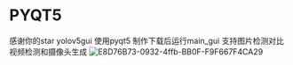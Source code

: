 # PYQT5
感谢你的star
yolov5gui 使用pyqt5 制作下载后运行main_gui 
支持图片检测对比 视频检测和摄像头生成
![E8D76B73-0932-4ffb-BB0F-F9F667F4CA29](https://user-images.githubusercontent.com/59002786/147046216-b23f5d21-b98a-4f13-ac77-df86dc8a0a09.png)
